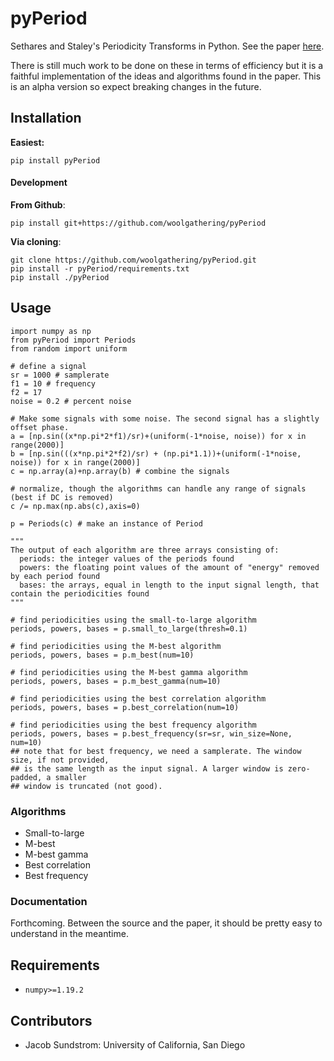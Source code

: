 # pyPeriod

Sethares and Staley's Periodicity Transforms in Python. See the paper [here](https://sethares.engr.wisc.edu/paperspdf/pertrans.pdf).

There is still much work to be done on these in terms of efficiency but it is a faithful implementation of the ideas and algorithms found in the paper. This is an alpha version so expect breaking changes in the future.

## Installation

__Easiest:__

```
pip install pyPeriod
```

#### Development
__From Github__:

```
pip install git+https://github.com/woolgathering/pyPeriod
```

__Via cloning__:

```
git clone https://github.com/woolgathering/pyPeriod.git
pip install -r pyPeriod/requirements.txt
pip install ./pyPeriod
```

## Usage
```
import numpy as np
from pyPeriod import Periods
from random import uniform

# define a signal
sr = 1000 # samplerate
f1 = 10 # frequency
f2 = 17
noise = 0.2 # percent noise

# Make some signals with some noise. The second signal has a slightly offset phase.
a = [np.sin((x*np.pi*2*f1)/sr)+(uniform(-1*noise, noise)) for x in range(2000)]
b = [np.sin(((x*np.pi*2*f2)/sr) + (np.pi*1.1))+(uniform(-1*noise, noise)) for x in range(2000)]
c = np.array(a)+np.array(b) # combine the signals

# normalize, though the algorithms can handle any range of signals (best if DC is removed)
c /= np.max(np.abs(c),axis=0)

p = Periods(c) # make an instance of Period

"""
The output of each algorithm are three arrays consisting of:
  periods: the integer values of the periods found
  powers: the floating point values of the amount of "energy" removed by each period found
  bases: the arrays, equal in length to the input signal length, that contain the periodicities found
"""

# find periodicities using the small-to-large algorithm
periods, powers, bases = p.small_to_large(thresh=0.1)

# find periodicities using the M-best algorithm
periods, powers, bases = p.m_best(num=10)

# find periodicities using the M-best gamma algorithm
periods, powers, bases = p.m_best_gamma(num=10)

# find periodicities using the best correlation algorithm
periods, powers, bases = p.best_correlation(num=10)

# find periodicities using the best frequency algorithm
periods, powers, bases = p.best_frequency(sr=sr, win_size=None, num=10)
## note that for best frequency, we need a samplerate. The window size, if not provided,
## is the same length as the input signal. A larger window is zero-padded, a smaller
## window is truncated (not good).

```

### Algorithms
- Small-to-large
- M-best
- M-best gamma
- Best correlation
- Best frequency

### Documentation
Forthcoming. Between the source and the paper, it should be pretty easy to understand in the meantime.

## Requirements
- `numpy>=1.19.2`


## Contributors
- Jacob Sundstrom: University of California, San Diego
